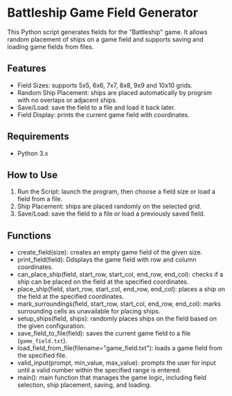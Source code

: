 # Battleship Game Field Generator

This Python script generates fields for the "Battleship" game. It allows random placement of ships on a game field and supports saving and loading game fields from files.

## Features

- Field Sizes: supports 5x5, 6x6, 7x7, 8x8, 9x9 and 10x10 grids.
- Random Ship Placement: ships are placed automatically by progrsm with no overlaps or adjacent ships.
- Save/Load: save the field to a file and load it back later.
- Field Display: prints the current game field with coordinates.

## Requirements

- Python 3.x

## How to Use

1. Run the Script: launch the program, then choose a field size or load a field from a file.
2. Ship Placement: ships are placed randomly on the selected grid.
3. Save/Load: save the field to a file or load a previously saved field.

## Functions

- create_field(size): creates an empty game field of the given size.
- print_field(field): Ddsplays the game field with row and column coordinates.
- can_place_ship(field, start_row, start_col, end_row, end_col): checks if a ship can be placed on the field at the specified coordinates.
- place_ship(field, start_row, start_col, end_row, end_col): places a ship on the field at the specified coordinates.
- mark_surroundings(field, start_row, start_col, end_row, end_col): marks surrounding cells as unavailable for placing ships.
- setup_ships(field, ships): randomly places ships on the field based on the given configuration.
- save_field_to_file(field): saves the current game field to a file (`game_field.txt`).
- load_field_from_file(filename="game_field.txt"): loads a game field from the specified file.
- valid_input(prompt, min_value, max_value): prompts the user for input until a valid number within the specified range is entered.
- main(): main function that manages the game logic, including field selection, ship placement, saving, and loading.
